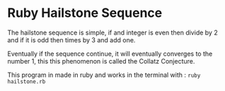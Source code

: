 # Ruby Hailstone Sequence
The hailstone sequence is simple, if and integer is even then divide by 2 and if it is odd then times by 3 and add one. 

Eventually if the sequence continue, it will eventually converges to the number 1, this this phenomenon is called the Collatz Conjecture.

This program in made in ruby and works in the terminal with :
```ruby hailstone.rb```
